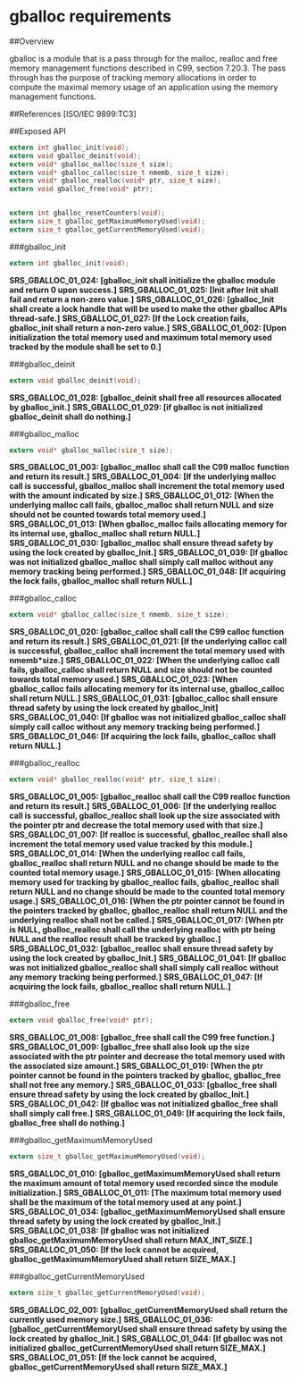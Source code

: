 gballoc requirements
================
 
##Overview

gballoc is a module that is a pass through for the malloc, realloc and free memory management functions described in C99, section 7.20.3.
The pass through has the purpose of tracking memory allocations in order to compute the maximal memory usage of an application using the memory management functions.

##References
[ISO/IEC 9899:TC3]

##Exposed API
```c
extern int gballoc_init(void);
extern void gballoc_deinit(void);
extern void* gballoc_malloc(size_t size);
extern void* gballoc_calloc(size_t nmemb, size_t size);
extern void* gballoc_realloc(void* ptr, size_t size);
extern void gballoc_free(void* ptr);


extern int gballoc_resetCounters(void);
extern size_t gballoc_getMaximumMemoryUsed(void);
extern size_t gballoc_getCurrentMemoryUsed(void);
```

###gballoc_init
```c
extern int gballoc_init(void);
```

**SRS_GBALLOC_01_024: [**gballoc_init shall initialize the gballoc module and return 0 upon success.**]**
**SRS_GBALLOC_01_025: [**Init after Init shall fail and return a non-zero value.**]**
**SRS_GBALLOC_01_026: [**gballoc_Init shall create a lock handle that will be used to make the other gballoc APIs thread-safe.**]**
**SRS_GBALLOC_01_027: [**If the Lock creation fails, gballoc_init shall return a non-zero value.**]**
**SRS_GBALLOC_01_002: [**Upon initialization the total memory used and maximum total memory used tracked by the module shall be set to 0.**]**
 
###gballoc_deinit
```c
extern void gballoc_deinit(void);
```

**SRS_GBALLOC_01_028: [**gballoc_deinit shall free all resources allocated by gballoc_init.**]**
**SRS_GBALLOC_01_029: [**if gballoc is not initialized gballoc_deinit shall do nothing.**]**
 
###gballoc_malloc
```c
extern void* gballoc_malloc(size_t size);
```

**SRS_GBALLOC_01_003: [**gballoc_malloc shall call the C99 malloc function and return its result.**]**
**SRS_GBALLOC_01_004: [**If the underlying malloc call is successful, gballoc_malloc shall increment the total memory used with the amount indicated by size.**]**
**SRS_GBALLOC_01_012: [**When the underlying malloc call fails, gballoc_malloc shall return NULL and size should not be counted towards total memory used.**]**
**SRS_GBALLOC_01_013: [**When gballoc_malloc fails allocating memory for its internal use, gballoc_malloc shall return NULL.**]**
**SRS_GBALLOC_01_030: [**gballoc_malloc shall ensure thread safety by using the lock created by gballoc_Init.**]**
**SRS_GBALLOC_01_039: [**If gballoc was not initialized gballoc_malloc shall simply call malloc without any memory tracking being performed.**]**
**SRS_GBALLOC_01_048: [**If acquiring the lock fails, gballoc_malloc shall return NULL.**]**
 
###gballoc_calloc
```c
extern void* gballoc_calloc(size_t nmemb, size_t size);
```

**SRS_GBALLOC_01_020: [**gballoc_calloc shall call the C99 calloc function and return its result.**]**
**SRS_GBALLOC_01_021: [**If the underlying calloc call is successful, gballoc_calloc shall increment the total memory used with nmemb*size.**]**
**SRS_GBALLOC_01_022: [**When the underlying calloc call fails, gballoc_calloc shall return NULL and size should not be counted towards total memory used.**]**
**SRS_GBALLOC_01_023: [**When gballoc_calloc fails allocating memory for its internal use, gballoc_calloc shall return NULL.**]**
**SRS_GBALLOC_01_031: [**gballoc_calloc shall ensure thread safety by using the lock created by gballoc_Init**]**
**SRS_GBALLOC_01_040: [**If gballoc was not initialized gballoc_calloc shall simply call calloc without any memory tracking being performed.**]**
**SRS_GBALLOC_01_046: [**If acquiring the lock fails, gballoc_calloc shall return NULL.**]** 

###gballoc_realloc
```c
extern void* gballoc_realloc(void* ptr, size_t size);
```

**SRS_GBALLOC_01_005: [**gballoc_realloc shall call the C99 realloc function and return its result.**]**
**SRS_GBALLOC_01_006: [**If the underlying realloc call is successful, gballoc_realloc shall look up the size associated with the pointer ptr and decrease the total memory used with that size.**]**
**SRS_GBALLOC_01_007: [**If realloc is successful, gballoc_realloc shall also increment the total memory used value tracked by this module.**]**
**SRS_GBALLOC_01_014: [**When the underlying realloc call fails, gballoc_realloc shall return NULL and no change should be made to the counted total memory usage.**]**
**SRS_GBALLOC_01_015: [**When allocating memory used for tracking by gballoc_realloc fails, gballoc_realloc shall return NULL and no change should be made to the counted total memory usage.**]**
**SRS_GBALLOC_01_016: [**When the ptr pointer cannot be found in the pointers tracked by gballoc, gballoc_realloc shall return NULL and the underlying realloc shall not be called.**]**
**SRS_GBALLOC_01_017: [**When ptr is NULL, gballoc_realloc shall call the underlying realloc with ptr being NULL and the realloc result shall be tracked by gballoc.**]**
**SRS_GBALLOC_01_032: [**gballoc_realloc shall ensure thread safety by using the lock created by gballoc_Init.**]**
**SRS_GBALLOC_01_041: [**If gballoc was not initialized gballoc_realloc shall shall simply call realloc without any memory tracking being performed.**]**
**SRS_GBALLOC_01_047: [**If acquiring the lock fails, gballoc_realloc shall return NULL.**]** 

###gballoc_free
```c
extern void gballoc_free(void* ptr);
```

**SRS_GBALLOC_01_008: [**gballoc_free shall call the C99 free function.**]**
**SRS_GBALLOC_01_009: [**gballoc_free shall also look up the size associated with the ptr pointer and decrease the total memory used with the associated size amount.**]**
**SRS_GBALLOC_01_019: [**When the ptr pointer cannot be found in the pointers tracked by gballoc, gballoc_free shall not free any memory.**]**
**SRS_GBALLOC_01_033: [**gballoc_free shall ensure thread safety by using the lock created by gballoc_Init.**]**
**SRS_GBALLOC_01_042: [**If gballoc was not initialized gballoc_free shall shall simply call free.**]**
**SRS_GBALLOC_01_049: [**If acquiring the lock fails, gballoc_free shall do nothing.**]** 

###gballoc_getMaximumMemoryUsed
```c
extern size_t gballoc_getMaximumMemoryUsed(void);
```

**SRS_GBALLOC_01_010: [**gballoc_getMaximumMemoryUsed shall return the maximum amount of total memory used recorded since the module initialization.**]**
**SRS_GBALLOC_01_011: [**The maximum total memory used shall be the maximum of the total memory used at any point.**]**
**SRS_GBALLOC_01_034: [**gballoc_getMaximumMemoryUsed shall ensure thread safety by using the lock created by gballoc_Init.**]**
**SRS_GBALLOC_01_038: [**If gballoc was not initialized gballoc_getMaximumMemoryUsed shall return MAX_INT_SIZE.**]**
**SRS_GBALLOC_01_050: [**If the lock cannot be acquired, gballoc_getMaximumMemoryUsed shall return SIZE_MAX.**]**
 
###gballoc_getCurrentMemoryUsed
```c
extern size_t gballoc_getCurrentMemoryUsed(void);
```

**SRS_GBALLOC_02_001: [**gballoc_getCurrentMemoryUsed shall return the currently used memory size.**]**
**SRS_GBALLOC_01_036: [**gballoc_getCurrentMemoryUsed shall ensure thread safety by using the lock created by gballoc_Init.**]**
**SRS_GBALLOC_01_044: [**If gballoc was not initialized gballoc_getCurrentMemoryUsed shall return SIZE_MAX.**]**
**SRS_GBALLOC_01_051: [**If the lock cannot be acquired, gballoc_getCurrentMemoryUsed shall return SIZE_MAX.**]** 
